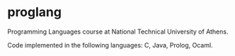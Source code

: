 # proglang

Programming Languages course at National Technical University of Athens.

Code implemented in the following languages: C, Java, Prolog, Ocaml.
